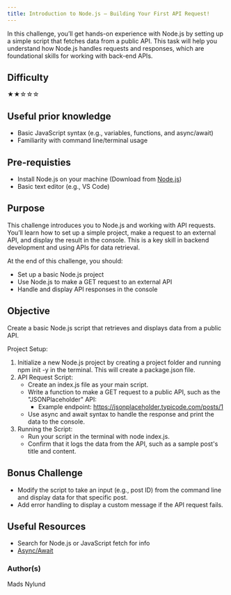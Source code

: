 ```yaml
---
title: Introduction to Node.js – Building Your First API Request!
---
```


In this challenge, you’ll get hands-on experience with Node.js by setting up a simple script that fetches data from a public API. This task will help you understand how Node.js handles requests and responses, which are foundational skills for working with back-end APIs.


## Difficulty
&#9733;&#9733;&#9734;&#9734;&#9734;

## Useful prior knowledge
- Basic JavaScript syntax (e.g., variables, functions, and async/await)
- Familiarity with command line/terminal usage

## Pre-requisties
- Install Node.js on your machine (Download from [Node.js](https://nodejs.org/en/download/package-manager))
- Basic text editor (e.g., VS Code)

## Purpose
This challenge introduces you to Node.js and working with API requests. You’ll learn how to set up a simple project, make a request to an external API, and display the result in the console. This is a key skill in backend development and using APIs for data retrieval.

At the end of this challenge, you should:

- Set up a basic Node.js project
- Use Node.js to make a GET request to an external API
- Handle and display API responses in the console

## Objective
Create a basic Node.js script that retrieves and displays data from a public API.

Project Setup:

1. Initialize a new Node.js project by creating a project folder and running npm init -y in the terminal. This will create a package.json file.
2. API Request Script:
    - Create an index.js file as your main script.
    - Write a function to make a GET request to a public API, such as the "JSONPlaceholder" API:
        - Example endpoint: https://jsonplaceholder.typicode.com/posts/1
    - Use async and await syntax to handle the response and print the data to the console.
3. Running the Script:
    - Run your script in the terminal with node index.js.
    - Confirm that it logs the data from the API, such as a sample post's title and content.


## Bonus Challenge
- Modify the script to take an input (e.g., post ID) from the command line and display data for that specific post.
- Add error handling to display a custom message if the API request fails.

## Useful Resources
- Search for Node.js or JavaScript fetch for info
- [Async/Await](https://developer.mozilla.org/en-US/docs/Web/JavaScript/Reference/Statements/async_function)

### Author(s)
Mads Nylund